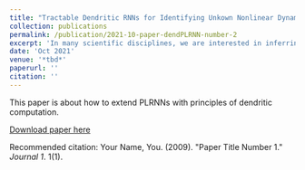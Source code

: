 ```yaml
---
title: "Tractable Dendritic RNNs for Identifying Unkown Nonlinear Dynamical Systems"
collection: publications
permalink: /publication/2021-10-paper-dendPLRNN-number-2
excerpt: 'In many scientific disciplines, we are interested in inferring the nonlinear dynamicalsystem underlying a set of observed time series, a challenging task in the face ofchaotic behavior and noise. Previous deep learning approaches toward this goaloften suffered from a lack of interpretability and tractability. In particular, the high-dimensional latent spaces often required for a faithful embedding, even when theunderlying dynamics lives on a lower-dimensional manifold, can hamper theoreticalanalysis.   Motivated by the emerging principles of dendritic computation,  weaugment a dynamically interpretable and mathematically tractable piecewise-linear(PL) recurrent neural network (RNN) by a linear spline basis expansion. We showthat this approach retains all the theoretically appealing properties of the simplePLRNN, yet boosts its capacity for approximating arbitrary nonlinear dynamicalsystems in comparatively low dimensions.   We introduce two frameworks fortraining the system, one based on fast and scalable variational inference, and anothercombining BPTT with teacher forcing. We show that the dendritically expandedPLRNN achieves better reconstructions with fewer parameters and dimensions onvarious dynamical systems benchmarks and compares favorably to other methods,while retaining a tractable and interpretable structure.'
date: 'Oct 2021'
venue: '*tbd*'
paperurl: ''
citation: ''
---
```

This paper is about how to extend PLRNNs with principles of dendritic computation.

[Download paper here](http://academicpages.github.io/files/paper1.pdf)

Recommended citation: Your Name, You. (2009). "Paper Title Number 1." <i>Journal 1</i>. 1(1).